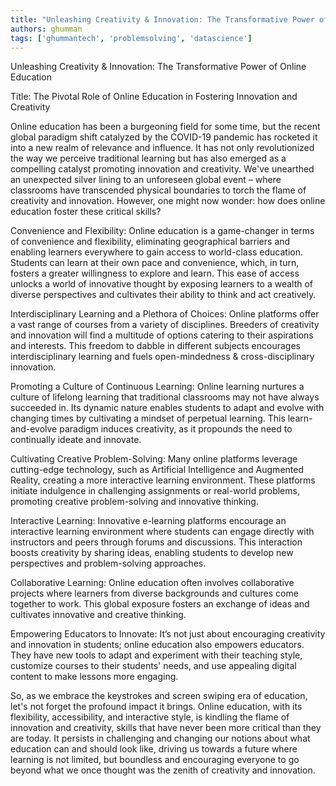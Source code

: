 ```yaml
---
title: "Unleashing Creativity & Innovation: The Transformative Power of Online Education"  # Wrap the title in double quotes
authors: ghumman
tags: ['ghummantech', 'problemsolving', 'datascience']
---
```


Unleashing Creativity & Innovation: The Transformative Power of Online Education
<!-- truncate -->

Title: The Pivotal Role of Online Education in Fostering Innovation and Creativity 

Online education has been a burgeoning field for some time, but the recent global paradigm shift catalyzed by the COVID-19 pandemic has rocketed it into a new realm of relevance and influence. It has not only revolutionized the way we perceive traditional learning but has also emerged as a compelling catalyst promoting innovation and creativity. We've unearthed an unexpected silver lining to an unforeseen global event – where classrooms have transcended physical boundaries to torch the flame of creativity and innovation. However, one might now wonder: how does online education foster these critical skills? 

Convenience and Flexibility: Online education is a game-changer in terms of convenience and flexibility, eliminating geographical barriers and enabling learners everywhere to gain access to world-class education. Students can learn at their own pace and convenience, which, in turn, fosters a greater willingness to explore and learn. This ease of access unlocks a world of innovative thought by exposing learners to a wealth of diverse perspectives and cultivates their ability to think and act creatively.

Interdisciplinary Learning and a Plethora of Choices: Online platforms offer a vast range of courses from a variety of disciplines. Breeders of creativity and innovation will find a multitude of options catering to their aspirations and interests. This freedom to dabble in different subjects encourages interdisciplinary learning and fuels open-mindedness & cross-disciplinary innovation. 

Promoting a Culture of Continuous Learning: Online learning nurtures a culture of lifelong learning that traditional classrooms may not have always succeeded in. Its dynamic nature enables students to adapt and evolve with changing times by cultivating a mindset of perpetual learning. This learn-and-evolve paradigm induces creativity, as it propounds the need to continually ideate and innovate.

Cultivating Creative Problem-Solving: Many online platforms leverage cutting-edge technology, such as Artificial Intelligence and Augmented Reality, creating a more interactive learning environment. These platforms initiate indulgence in challenging assignments or real-world problems, promoting creative problem-solving and innovative thinking. 

Interactive Learning: Innovative e-learning platforms encourage an interactive learning environment where students can engage directly with instructors and peers through forums and discussions. This interaction boosts creativity by sharing ideas, enabling students to develop new perspectives and problem-solving approaches.

Collaborative Learning: Online education often involves collaborative projects where learners from diverse backgrounds and cultures come together to work. This global exposure fosters an exchange of ideas and cultivates innovative and creative thinking.

Empowering Educators to Innovate: It’s not just about encouraging creativity and innovation in students; online education also empowers educators. They have new tools to adapt and experiment with their teaching style, customize courses to their students' needs, and use appealing digital content to make lessons more engaging.

So, as we embrace the keystrokes and screen swiping era of education, let's not forget the profound impact it brings. Online education, with its flexibility, accessibility, and interactive style, is kindling the flame of innovation and creativity, skills that have never been more critical than they are today. It persists in challenging and changing our notions about what education can and should look like, driving us towards a future where learning is not limited, but boundless and encouraging everyone to go beyond what we once thought was the zenith of creativity and innovation.
